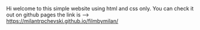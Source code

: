 Hi welcome to this simple website using html and css only.
You can check it out on github pages the link is --> 
https://milantrpchevski.github.io/filmbymilan/
